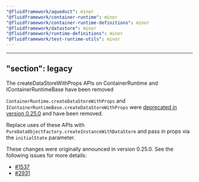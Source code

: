 ```yaml
---
"@fluidframework/aqueduct": minor
"@fluidframework/container-runtime": minor
"@fluidframework/container-runtime-definitions": minor
"@fluidframework/datastore": minor
"@fluidframework/runtime-definitions": minor
"@fluidframework/test-runtime-utils": minor
---
```

---
"section": legacy
---

The createDataStoreWithProps APIs on ContainerRuntime and IContainerRuntimeBase have been removed

`ContainerRuntime.createDataStoreWithProps` and `IContainerRuntimeBase.createDataStoreWithProps`
were [deprecated in version 0.25.0](https://github.com/microsoft/FluidFramework/blob/main/BREAKING.md#icontainerruntimebase_createdatastorewithprops-is-removed) and have been removed.

Replace uses of these APIs with `PureDataObjectFactory.createInstanceWithDataStore` and pass in props via the `initialState`
parameter.

These changes were originally announced in version 0.25.0. See the following issues for more details:

- [#1537](https://github.com/microsoft/FluidFramework/issues/1537)
- [#2931](https://github.com/microsoft/FluidFramework/pull/2931)
